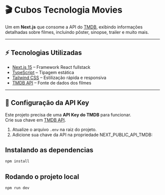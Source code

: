 # 🎬 Cubos Tecnologia Movies

Um em **Next.js** que consome a API do [TMDB](https://www.themoviedb.org/), exibindo informações detalhadas sobre filmes, incluindo pôster, sinopse, trailer e muito mais.  

---

## ⚡ Tecnologias Utilizadas
- [Next.js 15](https://nextjs.org/) – Framework React fullstack
- [TypeScript](https://www.typescriptlang.org/) – Tipagem estática
- [Tailwind CSS](https://tailwindcss.com/) – Estilização rápida e responsiva
- [TMDB API](https://developers.themoviedb.org/) – Fonte de dados dos filmes

---

## 🔑 Configuração da API Key

Este projeto precisa de uma **API Key do TMDB** para funcionar.  
Crie sua chave em [TMDB API](https://www.themoviedb.org/settings/api).

1. Atualize o arquivo `.env` na raiz do projeto.  
2. Adicione sua chave da API na propriedade NEXT_PUBLIC_API_TMDB:


## Instalando as dependencias

```bash
npm install
```

## Rodando o projeto local

```bash
npm run dev
```



